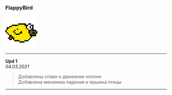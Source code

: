 ### FlappyBird

![](https://github.com/MikoGH/FlappyBird/blob/main/bird.png)  

---  

**Upd 1**  
*04.03.2021*  
> Добавлены спавн и движение колонн  
> Добавлена механика падения и прыжка птицы  

---  

